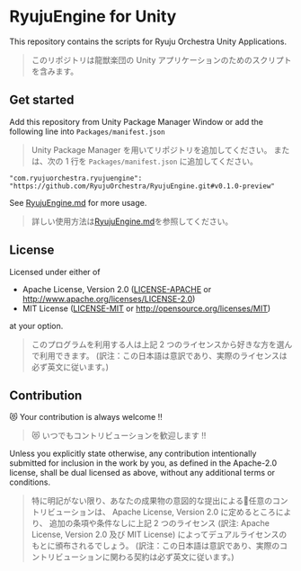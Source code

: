 # RyujuEngine for Unity
This repository contains the scripts for Ryuju Orchestra Unity Applications.

>このリポジトリは龍獣楽団の Unity アプリケーションのためのスクリプトを含みます。

## Get started
Add this repository from Unity Package Manager Window
or add the following line into `Packages/manifest.json`

>Unity Package Manager を用いてリポジトリを追加してください。
>または、次の 1 行を `Packages/manifest.json` に追加してください。

```
"com.ryujuorchestra.ryujuengine": "https://github.com/RyujuOrchestra/RyujuEngine.git#v0.1.0-preview"
```

See [RyujuEngine.md](Documentation~/RyujuEngine) for more usage.

>詳しい使用方法は[RyujuEngine.md](Documentation~/RyujuEngine)を参照してください。

## License
Licensed under either of

- Apache License, Version 2.0
  ([LICENSE-APACHE](LICENSE#mit-license) or http://www.apache.org/licenses/LICENSE-2.0)
- MIT License
  ([LICENSE-MIT](LICENSE#apache-license-version-20) or http://opensource.org/licenses/MIT)

at your option.

>このプログラムを利用する人は上記 2 つのライセンスから好きな方を選んで利用できます。
>(訳注：この日本語は意訳であり、実際のライセンスは必ず英文に従います。)

## Contribution
:heart_eyes_cat: Your contribution is always welcome :bangbang:

>:heart_eyes_cat: いつでもコントリビューションを歓迎します :bangbang:

Unless you explicitly state otherwise, any contribution intentionally submitted
for inclusion in the work by you, as defined in the Apache-2.0 license, shall be
dual licensed as above, without any additional terms or conditions.

>特に明記がない限り、あなたの成果物の意図的な提出による任意のコントリビューションは、
>Apache License, Version 2.0 に定めるところにより、
>追加の条項や条件なしに上記 2 つのライセンス (訳注: Apache License, Version 2.0 及び MIT License)
>によってデュアルライセンスのもとに頒布されるでしょう。
>(訳注：この日本語は意訳であり、実際のコントリビューションに関わる契約は必ず英文に従います。)

